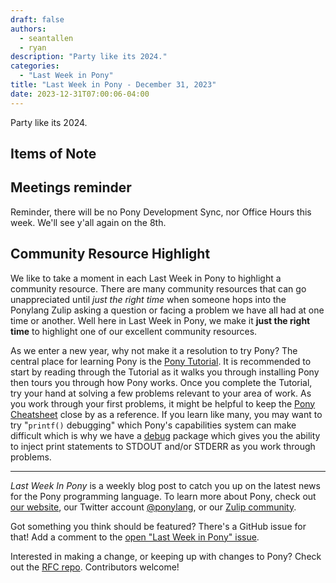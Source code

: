 ```yaml
---
draft: false
authors:
  - seantallen
  - ryan
description: "Party like its 2024."
categories:
  - "Last Week in Pony"
title: "Last Week in Pony - December 31, 2023"
date: 2023-12-31T07:00:06-04:00
---
```


Party like its 2024.

<!-- more -->

## Items of Note

## Meetings reminder

Reminder, there will be no Pony Development Sync, nor Office Hours this week. We'll see y'all again on the 8th.

## Community Resource Highlight

We like to take a moment in each Last Week in Pony to highlight a community resource. There are many community resources that can go unappreciated until _just the right time_ when someone hops into the Ponylang Zulip asking a question or facing a problem we have all had at one time or another. Well here in Last Week in Pony, we make it **just the right time** to highlight one of our excellent community resources.

As we enter a new year, why not make it a resolution to try Pony? The central place for learning Pony is the [Pony Tutorial](https://tutorial.ponylang.io/). It is recommended to start by reading through the Tutorial as it walks you through installing Pony then tours you through how Pony works. Once you complete the Tutorial, try your hand at solving a few problems relevant to your area of work. As you work through your first problems, it might be helpful to keep the [Pony Cheatsheet](https://www.ponylang.io/media/cheatsheet/pony-cheat-sheet.pdf) close by as a reference. If you learn like many, you may want to try "`printf()` debugging" which Pony's capabilities system can make difficult which is why we have a [debug](https://stdlib.ponylang.io/debug--index/) package which gives you the ability to inject print statements to STDOUT and/or STDERR as you work through problems.

---

_Last Week In Pony_ is a weekly blog post to catch you up on the latest news for the Pony programming language. To learn more about Pony, check out [our website](https://ponylang.io), our Twitter account [@ponylang](https://twitter.com/ponylang), or our [Zulip community](https://ponylang.zulipchat.com).

Got something you think should be featured? There's a GitHub issue for that! Add a comment to the [open "Last Week in Pony" issue](https://github.com/ponylang/ponylang.github.io/issues?q=is%3Aissue+is%3Aopen+label%3Alast-week-in-pony).

Interested in making a change, or keeping up with changes to Pony? Check out the [RFC repo](https://github.com/ponylang/rfcs). Contributors welcome!
